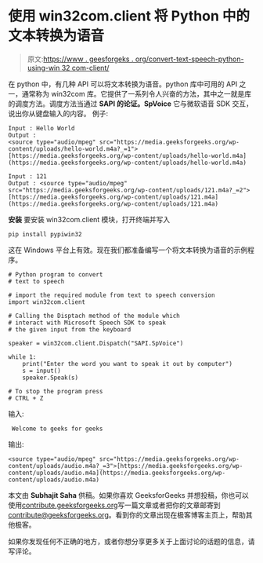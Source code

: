 # 使用 win32com.client 将 Python 中的文本转换为语音

> 原文:[https://www . geesforgeks . org/convert-text-speech-python-using-win 32 com-client/](https://www.geeksforgeeks.org/convert-text-speech-python-using-win32com-client/)

在 python 中，有几种 API 可以将文本转换为语音。python 库中可用的 API 之一，通常称为 win32com 库。它提供了一系列令人兴奋的方法，其中之一就是库的调度方法。调度方法当通过 **SAPI 的论证。SpVoice** 它与微软语音 SDK 交互，说出你从键盘输入的内容。
例子:

```
Input : Hello World
Output : 
<source type="audio/mpeg" src="https://media.geeksforgeeks.org/wp-content/uploads/hello-world.m4a?_=1">[https://media.geeksforgeeks.org/wp-content/uploads/hello-world.m4a](https://media.geeksforgeeks.org/wp-content/uploads/hello-world.m4a)

Input : 121
Output : <source type="audio/mpeg" src="https://media.geeksforgeeks.org/wp-content/uploads/121.m4a?_=2">[https://media.geeksforgeeks.org/wp-content/uploads/121.m4a](https://media.geeksforgeeks.org/wp-content/uploads/121.m4a)

```

**安装**
要安装 win32com.client 模块，打开终端并写入

```
pip install pypiwin32

```

这在 Windows 平台上有效。现在我们都准备编写一个将文本转换为语音的示例程序。

```
# Python program to convert
# text to speech

# import the required module from text to speech conversion
import win32com.client

# Calling the Disptach method of the module which 
# interact with Microsoft Speech SDK to speak
# the given input from the keyboard

speaker = win32com.client.Dispatch("SAPI.SpVoice")

while 1:
    print("Enter the word you want to speak it out by computer")
    s = input()
    speaker.Speak(s)

# To stop the program press
# CTRL + Z
```

输入:

```
 Welcome to geeks for geeks
```

输出:

```
<source type="audio/mpeg" src="https://media.geeksforgeeks.org/wp-content/uploads/audio.m4a?_=3">[https://media.geeksforgeeks.org/wp-content/uploads/audio.m4a](https://media.geeksforgeeks.org/wp-content/uploads/audio.m4a)

```

本文由 **Subhajit Saha** 供稿。如果你喜欢 GeeksforGeeks 并想投稿，你也可以使用[contribute.geeksforgeeks.org](http://www.contribute.geeksforgeeks.org)写一篇文章或者把你的文章邮寄到 contribute@geeksforgeeks.org。看到你的文章出现在极客博客主页上，帮助其他极客。

如果你发现任何不正确的地方，或者你想分享更多关于上面讨论的话题的信息，请写评论。